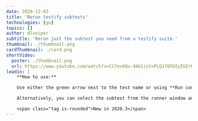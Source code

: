 ```yaml
---
date: 2020-12-03
title: 'Rerun testify subtests'
technologies: [go]
topics: []
author: dlsniper
subtitle: 'Rerun just the subtest you need from a testify suite.'
thumbnail: ./thumbnail.png
cardThumbnail: ./card.png
shortVideo:
  poster: ./thumbnail.png
  url: https://www.youtube.com/watch?v=CC7ev6Qu-44&list=PLQ176FUIyIUZrbrlz4AY1V8VzBJKZyVlW&index=116
leadin: |
    **How to use:**

    Use either the green arrow next to the test name or using **Run context configuration** via _Ctrl + Shift + F10 on Windows/Linux_ or _^ + ⇧ + F10 on macOS_.

    Alternatively, you can select the subtest from the runner window and choose to rerun the subtest you want.

    <span class="tag is-rounded">New in 2020.3</span>
---
```

